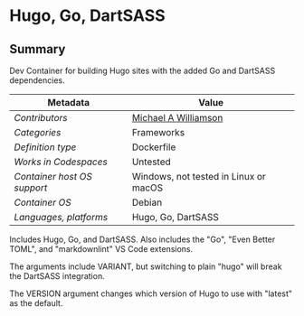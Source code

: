 # Hugo, Go, DartSASS

## Summary

Dev Container for building Hugo sites with the added Go and DartSASS dependencies.

|          Metadata           |                    Value                         |
| --------------------------- | ------------------------------------------------ |
| *Contributors*              | [Michael A Williamson](https://github.com/mawcs) |
| *Categories*                | Frameworks                                       |
| *Definition type*           | Dockerfile                                       |
| *Works in Codespaces*       | Untested                                         |
| *Container host OS support* | Windows, not tested in Linux or macOS            |
| *Container OS*              | Debian                                           |
| *Languages, platforms*      | Hugo, Go, DartSASS                               |

Includes Hugo, Go, and DartSASS. Also includes the "Go", "Even Better TOML", and "markdownlint" VS Code extensions.

The arguments include VARIANT, but switching to plain "hugo" will break the DartSASS integration.

The VERSION argument changes which version of Hugo to use with "latest" as the default.
